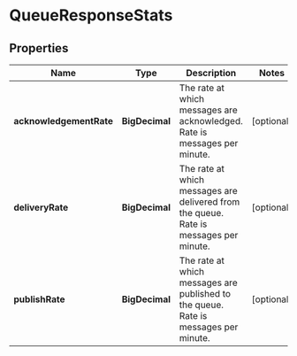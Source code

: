 

# QueueResponseStats


## Properties

| Name | Type | Description | Notes |
|------------ | ------------- | ------------- | -------------|
|**acknowledgementRate** | **BigDecimal** | The rate at which messages are acknowledged. Rate is messages per minute. |  [optional] |
|**deliveryRate** | **BigDecimal** | The rate at which messages are delivered from the queue. Rate is messages per minute. |  [optional] |
|**publishRate** | **BigDecimal** | The rate at which messages are published to the queue. Rate is messages per minute. |  [optional] |




